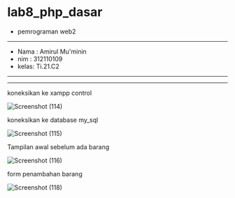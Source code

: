 # lab8_php_dasar

- pemrograman web2

----------------------------
 - Nama : Amirul Mu'minin  
 - nim  : 312110109            
 - kelas: Ti.21.C2              
----------------------------

----------------------------
koneksikan ke xampp control

![Screenshot (114)](https://user-images.githubusercontent.com/116171779/227879697-8aae2cc0-16af-4919-934d-07b2091a2aed.png)

koneksikan ke database my_sql

![Screenshot (115)](https://user-images.githubusercontent.com/116171779/227879828-341d9815-4d21-4033-8d96-1f391c06cbf1.png)

Tampilan awal sebelum ada barang

![Screenshot (116)](https://user-images.githubusercontent.com/116171779/227879922-a80f783f-eb8b-4d11-9612-01da9ae97052.png)

form penambahan barang

![Screenshot (118)](https://user-images.githubusercontent.com/116171779/227880039-3e3f69f8-c675-4046-a8af-60a9472e2bd4.png)
